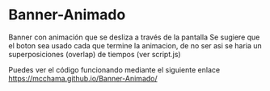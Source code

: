 # Banner-Animado
Banner con animación que se desliza a través de la pantalla
Se sugiere que el boton sea usado cada que termine la animacion, de no ser asi se haria un superposiciones (overlap) de tiempos (ver script.js)

Puedes ver el código funcionando mediante el siguiente enlace
  https://mcchama.github.io/Banner-Animado/
